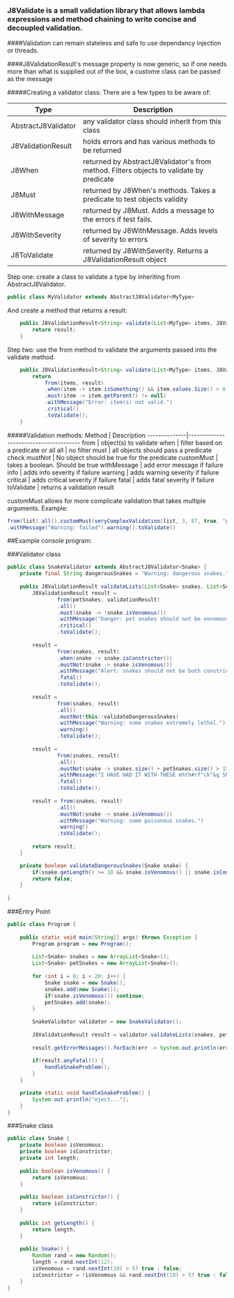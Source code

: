### J8Validate is a small validation library that allows lambda expressions and method chaining to write concise and decoupled validation.
####Validation can remain stateless and safe to use dependancy injection or threads.

####J8ValidationResult's message property is now generic, so if one needs more than what is supplied out of the box, a custome class can be passed as the message

#####Creating a validator class:
There are a few types to be aware of:

Type | Description
----------|--------------
AbstractJ8Validator | any validator class should inherit from this class
J8ValidationResult | holds errors and has various methods to be returned
J8When | returned by AbstractJ8Validator's from method. Filters objects to validate by predicate
J8Must | returned by J8When's methods. Takes a predicate to test objects validity
J8WithMessage | returned by J8Must. Adds a message to the errors if test fails.
J8WithSeverity | returned by J8WithMessage. Adds levels of severity to errors
J8ToValidate | returned by J8WithSeverity. Returns a J8ValidationResult object

Step one: create a class to validate a type by inheriting from AbstractJ8Validator<T>.
```java
public class MyValidator extends AbstractJ8Validator<MyType>
```
And create a method that returns a result:
```java
	public J8ValidationResult<String> validate(List<MyType> items, J8ValidationResult<String> result) {
		return result;
	}
```

Step two: use the from method to validate the arguments passed into the validate method.
```java
	public J8ValidationResult<String> validate(List<MyType> items, J8ValidationResult<String> result) {
		return
			from(items, result)
			.when(item -> item.isSomething() && item.values.Size() > 0)
			.must(item -> item.getParent() != null)
			.withMessage("Error: item(s) not valid.")
			.critical()
			.toValidate();
	}
```

#####Validation methods:
Method | Description
--------------|---------------------------------------
from | object(s) to validate
when | filter based on a predicate or all
all | no filter
must | all objects should pass a predicate check
mustNot | No object should be true for the predicate
customMust | takes a boolean. Should be true
withMessage | add error message if failure
info | adds info severity if failure
warning | adds warning severity if failure
critical | adds critical severity if failure
fatal | adds fatal severity if failure
toValidate | returns a validation result

customMust allows for more complicate validation that takes multiple arguments. Example:
```java
from(list).all().customMust(veryComplexValidation(list, 3, 87, true, "propName"))
.withMessage("Warning: failed").warning().toValidate()
```

##Example console program:


###Validator class

```java
public class SnakeValidator extends AbstractJ8Validator<Snake> {
	private final String dangerousSnakes = "Warning: dangerous snakes.";
	
	public J8ValidationResult validateLists(List<Snake> snakes, List<Snake> petSnakes, J8ValidationResult<String> validationResult) {
		J8ValidationResult result = 
				from(petSnakes, validationResult)
				.all()
				.must(snake -> !snake.isVenomous())
				.withMessage("Danger: pet snakes should not be venomous.")
				.critical()
				.toValidate();
		
		result =
				from(snakes, result)
				.when(snake -> snake.isConstrictor())
				.mustNot(snake -> snake.isVenomous())
				.withMessage("Alert: snakes should not be both constrictors and venomous.")
				.fatal()
				.toValidate();
		
		result =
				from(snakes, result)
				.all()
				.mustNot(this::validateDangerousSnakes)
				.withMessage("Warning: some snakes extremely lethal.")
				.warning()
				.toValidate();
				
		result =
				from(snakes, result)
				.all()
				.mustNot(snake -> snakes.size() + petSnakes.size() > 15)
				.withMessage("I HAVE HAD IT WITH THESE m%th#rf^ck^&g SNAKES ON THIS m%th#rf^ck^&g PLANE")
				.fatal()
				.toValidate();
		
		result = from(snakes, result)
				.all()
				.mustNot(snake -> snake.isVenomous())
				.withMessage("Warning: some poisonous snakes.")
				.warning()
				.toValidate();
		
		return result;
	}

	private boolean validateDangerousSnakes(Snake snake) {
		if(snake.getLength() >= 10 && snake.isVenomous() || snake.isConstrictor()) return true;
		return false;
	}
	
}
```

###Entry Point

```java
public class Program {
	
	public static void main(String[] args) throws Exception {
		Program program = new Program();
		
		List<Snake> snakes = new ArrayList<Snake>();
		List<Snake> petSnakes = new ArrayList<Snake>();
		
		for (int i = 0; i < 20; i++) {
			Snake snake = new Snake();
			snakes.add(new Snake());
			if(snake.isVenomous()) continue;
			petSnakes.add(snake);
		}
		
		SnakeValidator validator = new SnakeValidator();
		
		J8ValidationResult result = validator.validateLists(snakes, petSnakes, new J8ValidationResult<String>());
		
		result.getErrorMessages().forEach(err -> System.out.println(err));
		
		if(result.anyFatal()) {
			handleSnakeProblem();
		}
	}

	private static void handleSnakeProblem() {
		System.out.println("eject...");
	}
}
```

###Snake class


```java
public class Snake {
	private boolean isVenomous;
	private boolean isConstrictor;
	private int length;
	
	public boolean isVenomous() {
		return isVenomous;
	}
	
	public boolean isConstrictor() {
		return isConstrictor;
	}
	
	public int getLength() {
		return length;
	}
	
	public Snake() {
		Random rand = new Random();
		length = rand.nextInt(12);
		isVenomous = rand.nextInt(10) > 5? true : false;
		isConstrictor = !isVenomous && rand.nextInt(10) > 5? true : false;
	}
}
```
